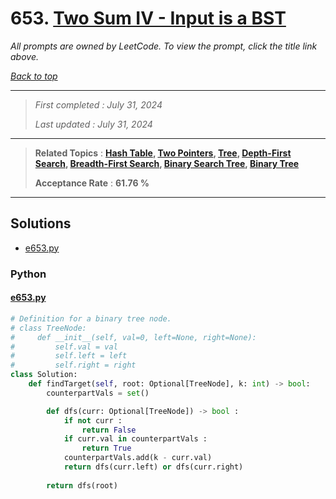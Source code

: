 # 653. [Two Sum IV - Input is a BST](<https://leetcode.com/problems/two-sum-iv-input-is-a-bst>)

*All prompts are owned by LeetCode. To view the prompt, click the title link above.*

*[Back to top](<../README.md>)*

------

> *First completed : July 31, 2024*
>
> *Last updated : July 31, 2024*

------

> **Related Topics** : **[Hash Table](<by_topic/Hash Table.md>), [Two Pointers](<by_topic/Two Pointers.md>), [Tree](<by_topic/Tree.md>), [Depth-First Search](<by_topic/Depth-First Search.md>), [Breadth-First Search](<by_topic/Breadth-First Search.md>), [Binary Search Tree](<by_topic/Binary Search Tree.md>), [Binary Tree](<by_topic/Binary Tree.md>)**
>
> **Acceptance Rate** : **61.76 %**

------

## Solutions

- [e653.py](<../my-submissions/e653.py>)
### Python
#### [e653.py](<../my-submissions/e653.py>)
```Python
# Definition for a binary tree node.
# class TreeNode:
#     def __init__(self, val=0, left=None, right=None):
#         self.val = val
#         self.left = left
#         self.right = right
class Solution:
    def findTarget(self, root: Optional[TreeNode], k: int) -> bool:
        counterpartVals = set()

        def dfs(curr: Optional[TreeNode]) -> bool :
            if not curr :
                return False
            if curr.val in counterpartVals :
                return True
            counterpartVals.add(k - curr.val)
            return dfs(curr.left) or dfs(curr.right)
        
        return dfs(root)
```

